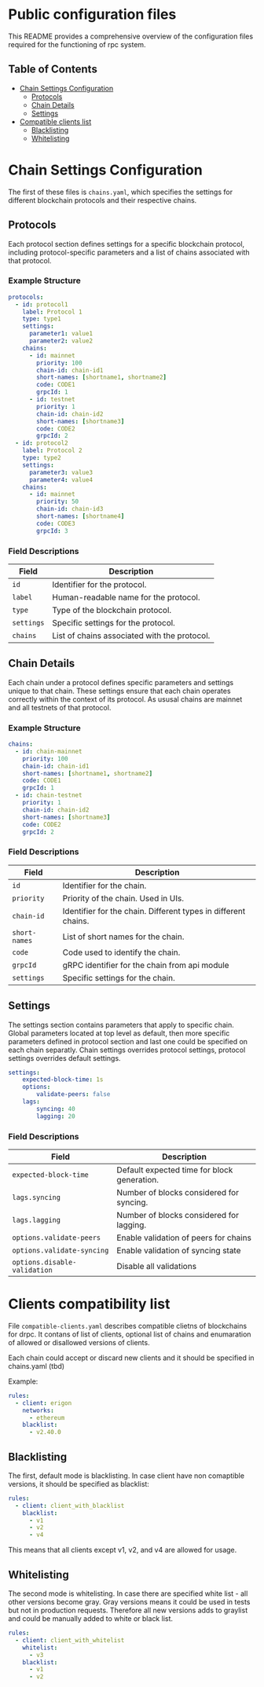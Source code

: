 # Public configuration files

This README provides a comprehensive overview of the configuration files required for the functioning of rpc system.

## Table of Contents
- [Chain Settings Configuration](#chain-settings-configuration)
    - [Protocols](#protocols)
    - [Chain Details](#chain-details)
    - [Settings](#settings)
- [Compatible clients list](#clients-compatibility-list)
    - [Blacklisting](#blacklisting)
    - [Whitelisting](#whitelisting)

# Chain Settings Configuration

The first of these files is `chains.yaml`, which specifies the settings for different blockchain protocols and their respective chains.

## Protocols
Each protocol section defines settings for a specific blockchain protocol, including protocol-specific parameters and a list of chains associated with that protocol.

### Example Structure
```yaml
protocols:
  - id: protocol1
    label: Protocol 1
    type: type1
    settings:
      parameter1: value1
      parameter2: value2
    chains:
      - id: mainnet
        priority: 100
        chain-id: chain-id1
        short-names: [shortname1, shortname2]
        code: CODE1
        grpcId: 1
      - id: testnet
        priority: 1
        chain-id: chain-id2
        short-names: [shortname3]
        code: CODE2
        grpcId: 2
  - id: protocol2
    label: Protocol 2
    type: type2
    settings:
      parameter3: value3
      parameter4: value4
    chains:
      - id: mainnet
        priority: 50
        chain-id: chain-id3
        short-names: [shortname4]
        code: CODE3
        grpcId: 3
```

### Field Descriptions

| Field                 | Description                                      |
|-----------------------|--------------------------------------------------|
| `id`                  | Identifier for the protocol.                     |
| `label`               | Human-readable name for the protocol.            |
| `type`                | Type of the blockchain protocol.                 |
| `settings`            | Specific settings for the protocol.              |
| `chains`              | List of chains associated with the protocol.     |

## Chain Details
Each chain under a protocol defines specific parameters and settings unique to that chain. These settings ensure that each chain operates correctly within the context of its protocol. As ususal chains are mainnet and all testnets of that protocol.

### Example Structure
```yaml
chains:
  - id: chain-mainnet
    priority: 100
    chain-id: chain-id1
    short-names: [shortname1, shortname2]
    code: CODE1
    grpcId: 1
  - id: chain-testnet
    priority: 1
    chain-id: chain-id2
    short-names: [shortname3]
    code: CODE2
    grpcId: 2
```

### Field Descriptions

| Field                   | Description                                                    |
|-------------------------|----------------------------------------------------------------|
| `id`                    | Identifier for the chain.                                      |
| `priority`              | Priority of the chain. Used in UIs.                            |
| `chain-id`              | Identifier for the chain. Different types in different chains. |
| `short-names`           | List of short names for the chain.                             |
| `code`                  | Code used to identify the chain.                               |
| `grpcId`                | gRPC identifier for the chain from api module                  |
| `settings`              | Specific settings for the chain.                            |


## Settings
The settings section contains parameters that apply to specific chain. Global parameters located at top level as default, then more specific parameters defined in protocol section and last one could be specified on each chain separatly. Chain settings overrides protocol settings, protocol settings overrides default settings.

```yaml
settings:
    expected-block-time: 1s
    options:
        validate-peers: false
    lags:
        syncing: 40
        lagging: 20
```

### Field Descriptions

| Field                        | Description                                                       |
|------------------------------|-------------------------------------------------------------------|
| `expected-block-time`        | Default expected time for block generation.                       |
| `lags.syncing`               | Number of blocks considered for syncing.                          |
| `lags.lagging`               | Number of blocks considered for lagging.                          |
| `options.validate-peers`     | Enable validation of peers for chains                             |
| `options.validate-syncing`   | Enable validation of syncing state                                |
| `options.disable-validation` | Disable all validations                                           |

# Clients compatibility list

File `compatible-clients.yaml` describes compatible clietns of blockchains for drpc. It contans of list of clients, optional list of chains and enumaration of allowed or disallowed versions of clients.

Each chain could accept or discard new clients and it should be specified in chains.yaml (tbd)

Example:
```yaml
rules:
  - client: erigon
    networks:
      - ethereum
    blacklist: 
      - v2.40.0
```

## Blacklisting

The first, default mode is blacklisting. In case client have non comaptible versions, it should be specified as blacklist:
```yaml
rules:
  - client: client_with_blacklist
    blacklist: 
      - v1
      - v2
      - v4
```

This means that all clients except v1, v2, and v4 are allowed for usage.

## Whitelisting

The second mode is whitelisting. In case there are specified white list - all other versions become gray. Gray versions means it could be used in tests but not in production requests. Therefore all new versions adds to graylist and could be manually added to white or black list. 

```yaml
rules:
  - client: client_with_whitelist
    whitelist: 
      - v3
    blacklist:
      - v1
      - v2
```
